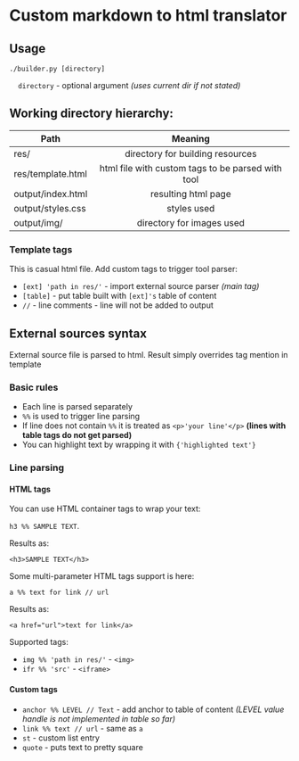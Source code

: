 # Custom markdown to html translator


## Usage

`./builder.py [directory]`

&nbsp;&nbsp;&nbsp;&nbsp;`directory` - optional argument *(uses current dir if not stated)*


## Working directory hierarchy:

| Path  | Meaning |
| ------------- |:-------------:|
| res/      | directory for building resources     |
| res/template.html  | html file with custom tags to be parsed with tool     |
| output/index.html      | resulting html page     |
| output/styles.css      | styles used    |
| output/img/      | directory for images used    |

### Template tags

This is casual html file. Add custom tags to trigger tool parser:

* `[ext] 'path in res/'` - import external source parser *(main tag)*
* `[table]` - put table built with `[ext]'s` table of content
* `//` - line comments - line will not be added to output


## External sources syntax

External source file is parsed to html. Result simply overrides 
tag mention in template

### Basic rules

* Each line is parsed separately
* `%%` is used to trigger line parsing
* If line does not contain `%%` it is treated as `<p>'your line'</p>` 
 **(lines with table tags do not get parsed)**
* You can highlight text by wrapping it with `{'highlighted text'}`

### Line parsing

#### HTML tags

You can use HTML container tags to wrap your text:

`h3 %% SAMPLE TEXT`.

Results as:

`<h3>SAMPLE TEXT</h3>`

Some multi-parameter HTML tags support is here: 

`a %% text for link // url `

Results as:

`<a href="url">text for link</a>`

Supported tags:
* `img %% 'path in res/'` - `<img>`
* `ifr %% 'src'` - `<iframe>`


#### Custom tags

* `anchor %% LEVEL // Text` - add anchor to table of content 
 *(LEVEL value handle is not implemented in table so far)*
* `link %% text // url` - same as `a`
* `st` - custom list entry
* `quote` - puts text to pretty square